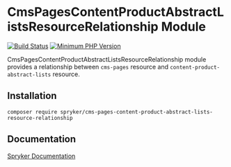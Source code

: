 # CmsPagesContentProductAbstractListsResourceRelationship Module
[![Build Status](https://travis-ci.org/spryker/cms-pages-content-product-abstract-lists-resource-relationship.svg)](https://travis-ci.org/spryker/cms-pages-content-product-abstract-lists-resource-relationship)
[![Minimum PHP Version](https://img.shields.io/badge/php-%3E%3D%207.2-8892BF.svg)](https://php.net/)

CmsPagesContentProductAbstractListsResourceRelationship module provides a relationship between `cms-pages` resource and `content-product-abstract-lists` resource.
## Installation

```
composer require spryker/cms-pages-content-product-abstract-lists-resource-relationship
```

## Documentation

[Spryker Documentation](https://academy.spryker.com/developing_with_spryker/module_guide/modules.html)
